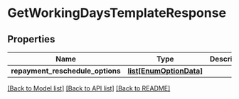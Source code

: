 # GetWorkingDaysTemplateResponse

## Properties
Name | Type | Description | Notes
------------ | ------------- | ------------- | -------------
**repayment_reschedule_options** | [**list[EnumOptionData]**](EnumOptionData.md) |  | [optional] 

[[Back to Model list]](../README.md#documentation-for-models) [[Back to API list]](../README.md#documentation-for-api-endpoints) [[Back to README]](../README.md)

